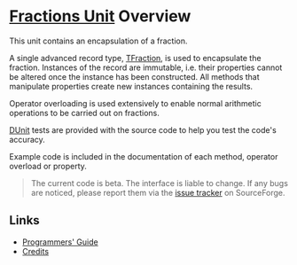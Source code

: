# [Fractions Unit](../Fractions.md) Overview

This unit contains an encapsulation of a fraction.

A single advanced record type, [TFraction](./API/TFraction.md), is used to encapsulate the fraction. Instances of the record are immutable, i.e. their properties cannot be altered once the instance has been constructed. All methods that manipulate properties create new instances containing the results.

Operator overloading is used extensively to enable normal arithmetic operations to be carried out on fractions.

[DUnit](http://dunit.sourceforge.net/) tests are provided with the source code to help you test the code's accuracy.

Example code is included in the documentation of each method, operator overload or property.

> The current code is beta. The interface is liable to change. If any bugs are noticed, please report them via the [issue tracker](https://sourceforge.net/p/ddablib/tickets/) on SourceForge.

## Links

* [Programmers' Guide](./API.md)
* [Credits](./Credits.md)
